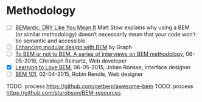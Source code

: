 # Methodology
* [ ] [BEMantic: DRY Like You Mean It](https://medium.com/@stowball/bemantic-dry-like-you-mean-it-133ea3843d98#.x8bmlhfy8) Matt Stow explains why using a BEM (or similar methodology) doesn’t necessarily mean that your code won’t be semantic and accessible.
* [ ] [Enhancing modular design with BEM](https://medium.com/@madebygraph/enhancing-modular-design-with-bem-139e6b1d5329#.9sbq7755c) by Graph
* [ ] [To BEM or not to BEM. A series of interviews on BEM methodology](http://www.didoo.net/to-bem-or-not-to-bem/01__interview-with--christoph__reinartz.html), 06-05-2016, Christoph Reinartz, Web developer
* [x] [Learning to Love BEM](https://css-tricks.com/bem-101/), 06-05-2015, Johan Ronsse, Interface designer
* [ ] [BEM 101](https://css-tricks.com/bem-101/), 02-04-2015, Robin Rendle, Web designer

TODO: process https://github.com/getbem/awesome-bem
TODO: process https://github.com/sturobson/BEM-resources
